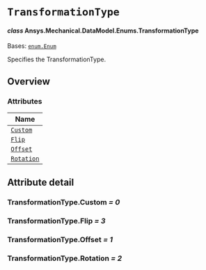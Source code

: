 # `TransformationType`

<a id="ansys.mechanical.stubs.v242.Ansys.Mechanical.DataModel.Enums.TransformationType"></a>

#### *class* Ansys.Mechanical.DataModel.Enums.TransformationType

Bases: [`enum.Enum`](https://docs.python.org/3/library/enum.html#enum.Enum)

Specifies the TransformationType.

<!-- !! processed by numpydoc !! -->

<a id="overview"></a>

## Overview

### Attributes

| Name |
| ---------------------------------------------------------------------------------------------------------------------- |
| [`Custom`](#TransformationType.Custom) |
| [`Flip`](#TransformationType.Flip) |
| [`Offset`](#TransformationType.Offset) |
| [`Rotation`](#TransformationType.Rotation) |

<a id="attribute-detail"></a>

## Attribute detail

<a id="TransformationType.Custom"></a>

### TransformationType.Custom *= 0*

<a id="TransformationType.Flip"></a>

### TransformationType.Flip *= 3*

<a id="TransformationType.Offset"></a>

### TransformationType.Offset *= 1*

<a id="TransformationType.Rotation"></a>

### TransformationType.Rotation *= 2*


